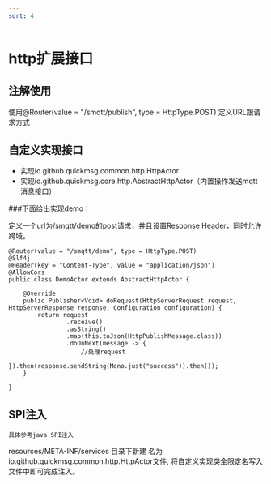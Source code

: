 ```yaml
---
sort: 4
---
```

# http扩展接口

## 注解使用

使用@Router(value = "/smqtt/publish", type = HttpType.POST) 定义URL跟请求方式
## 自定义实现接口
  - 实现io.github.quickmsg.common.http.HttpActor
  - 实现io.github.quickmsg.core.http.AbstractHttpActor（内置操作发送mqtt消息接口）
  
###下面给出实现demo：

定义一个url为/smqtt/demo的post请求，并且设置Response Header，同时允许跨域。

```
@Router(value = "/smqtt/demo", type = HttpType.POST)
@Slf4j
@Header(key = "Content-Type", value = "application/json")
@AllowCors
public class DemoActor extends AbstractHttpActor {

    @Override
    public Publisher<Void> doRequest(HttpServerRequest request, HttpServerResponse response, Configuration configuration) {
        return request
                .receive()
                .asString()
                .map(this.toJson(HttpPublishMessage.class))
                .doOnNext(message -> {
                    //处理request
                }).then(response.sendString(Mono.just("success")).then());
    }

}
```

## SPI注入
`具体参考java SPI注入`

resources/META-INF/services 目录下新建
名为io.github.quickmsg.common.http.HttpActor文件,
将自定义实现类全限定名写入文件中即可完成注入。